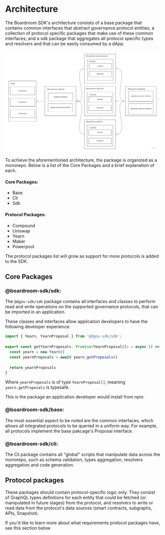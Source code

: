 # Architecture

The Boardroom SDK's architecture consists of a base package that contains common interfaces that abstract governance protocol entities; a collection of protocol specific packages that make use of these common interfaces; and a sdk package that aggregates all protocol specific types and resolvers and that can be easily consumed by a dApp.

![](../.gitbook/assets/boardroom-sdk-3-.jpg)

To achieve the aforementioned architecture, the package is organized as a monorepo. Below is a list of the Core Packages  and a brief explanation of each.

#### **Core Packages**:

* Base
* Cli
* Sdk

#### **Protocol Packages**:

* Compound
* Uniswap
* Yearn
* Maker
* Powerpool

The protocol packages list will grow as support for more protocols is added to the SDK.

## Core Packages

### @boardroom-sdk/sdk:

The `@dgov-sdk/sdk` package contains all interfaces and classes to perform read and write operations on the supported governance protocols, that can be imported in an application.

These classes and interfaces allow application developers to have the following developer experience:

```typescript
import { Yearn, YearnProposal } from '@dgov-sdk/sdk';

export const getYearnProposals: Promise<YearnProposal[]> = async () => {
  const yearn = new Yearn()
  const yearnProposals = await yearn.getProposals()

  return yearnProposals
}
```

Where `yearnProposals` is of type `YearnProposal[]`, meaning `yearn.getProposals` is typesafe.

This is the package an application developer would install from npm.

### @boardroom-sdk/base:

The most essential aspect to be noted are the common interfaces, which allows all integrated protocols to be queried in a uniform way. For example, all protocols implement the base pakcage's Proposal interface.

### @boardroom-sdk/cli:

The Cli package contains all "global" scripts that manipulate data across the monorepo, such as schema validation, types aggregation, resolvers aggregation and code generation.

## Protocol packages

These packages should contain protocol-specific logic only. They consist of GraphQL types definitions for each entity that could be fetched \(or manipulated in future stages\) from the protocol, and resolvers to write or read data from the protocol's data sources \(smart contracts, subgraphs, APIs, Snapshot\).

If you'd like to learn more about what requirements protocol packages have, see this section below



